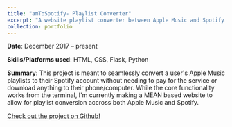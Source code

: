 ```yaml
---
title: "amToSpotify- Playlist Converter"
excerpt: "A website playlist converter between Apple Music and Spotify without having to download anything to your device. <br/><a href="https://vumz.github.io/portfolio/portfolio-4/"><img src='/images/amToSpotifyLanding.jpeg'></a>"
collection: portfolio
---
```


**Date**: December 2017 – present

**Skills/Platforms used**: HTML, CSS, Flask, Python

**Summary**: This project is meant to seamlessly convert a user's Apple Music playlists to their Spotify account without needing to pay for the service or download anything to their phone/computer. While the core functionality works from the terminal, I'm currently making a MEAN based website to allow for playlist conversion accross both Apple Music and Spotify. 

[Check out the project on Github!](https://github.com/Vumz/amToSpotify)



